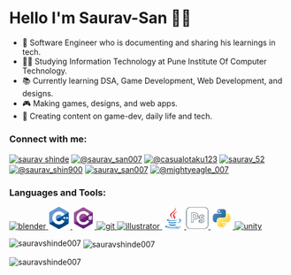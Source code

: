 
# Hello I'm Saurav-San 🙋‍♂️

- 🌱 Software Engineer who is documenting and sharing his learnings in tech.
- 👨‍💻 Studying Information Technology at Pune Institute Of Computer Technology.
- 📚 Currently learning DSA, Game Development, Web Development, and designs.
- 🎮 Making games, designs, and web apps.
- 🎥 Creating content on game-dev, daily life and tech.

<h3 align="left">Connect with me:</h3>
<p align="left">
<a href="https://linkedin.com/in/saurav shinde" target="blank"><img align="center" src="https://raw.githubusercontent.com/rahuldkjain/github-profile-readme-generator/master/src/images/icons/Social/linked-in-alt.svg" alt="saurav shinde" height="30" width="40" /></a>
<a href="https://instagram.com/@saurav_san007" target="blank"><img align="center" src="https://raw.githubusercontent.com/rahuldkjain/github-profile-readme-generator/master/src/images/icons/Social/instagram.svg" alt="@saurav_san007" height="30" width="40" /></a>
<a href="https://www.youtube.com/c/@casualotaku123" target="blank"><img align="center" src="https://raw.githubusercontent.com/rahuldkjain/github-profile-readme-generator/master/src/images/icons/Social/youtube.svg" alt="@casualotaku123" height="30" width="40" /></a>
<a href="https://www.codechef.com/users/saurav_52" target="blank"><img align="center" src="https://cdn.jsdelivr.net/npm/simple-icons@3.1.0/icons/codechef.svg" alt="saurav_52" height="30" width="40" /></a>
<a href="https://www.hackerrank.com/@saurav_shin900" target="blank"><img align="center" src="https://raw.githubusercontent.com/rahuldkjain/github-profile-readme-generator/master/src/images/icons/Social/hackerrank.svg" alt="@saurav_shin900" height="30" width="40" /></a>
<a href="https://www.leetcode.com/saurav_san007" target="blank"><img align="center" src="https://raw.githubusercontent.com/rahuldkjain/github-profile-readme-generator/master/src/images/icons/Social/leet-code.svg" alt="saurav_san007" height="30" width="40" /></a>
<a href="https://discord.gg/@mightyeagle_007" target="blank"><img align="center" src="https://raw.githubusercontent.com/rahuldkjain/github-profile-readme-generator/master/src/images/icons/Social/discord.svg" alt="@mightyeagle_007" height="30" width="40" /></a>
</p>

<h3 align="left">Languages and Tools:</h3>
<p align="left"> <a href="https://www.blender.org/" target="_blank" rel="noreferrer"> <img src="https://download.blender.org/branding/community/blender_community_badge_white.svg" alt="blender" width="40" height="40"/> </a> <a href="https://www.w3schools.com/cpp/" target="_blank" rel="noreferrer"> <img src="https://raw.githubusercontent.com/devicons/devicon/master/icons/cplusplus/cplusplus-original.svg" alt="cplusplus" width="40" height="40"/> </a> <a href="https://www.w3schools.com/cs/" target="_blank" rel="noreferrer"> <img src="https://raw.githubusercontent.com/devicons/devicon/master/icons/csharp/csharp-original.svg" alt="csharp" width="40" height="40"/> </a> <a href="https://git-scm.com/" target="_blank" rel="noreferrer"> <img src="https://www.vectorlogo.zone/logos/git-scm/git-scm-icon.svg" alt="git" width="40" height="40"/> </a> <a href="https://www.adobe.com/in/products/illustrator.html" target="_blank" rel="noreferrer"> <img src="https://www.vectorlogo.zone/logos/adobe_illustrator/adobe_illustrator-icon.svg" alt="illustrator" width="40" height="40"/> </a> <a href="https://www.java.com" target="_blank" rel="noreferrer"> <img src="https://raw.githubusercontent.com/devicons/devicon/master/icons/java/java-original.svg" alt="java" width="40" height="40"/> </a> <a href="https://www.photoshop.com/en" target="_blank" rel="noreferrer"> <img src="https://raw.githubusercontent.com/devicons/devicon/master/icons/photoshop/photoshop-line.svg" alt="photoshop" width="40" height="40"/> </a> <a href="https://www.python.org" target="_blank" rel="noreferrer"> <img src="https://raw.githubusercontent.com/devicons/devicon/master/icons/python/python-original.svg" alt="python" width="40" height="40"/> </a> <a href="https://unity.com/" target="_blank" rel="noreferrer"> <img src="https://www.vectorlogo.zone/logos/unity3d/unity3d-icon.svg" alt="unity" width="40" height="40"/> </a> </p>

<p><img align="left" src="https://github-readme-stats.vercel.app/api/top-langs?username=sauravshinde007&show_icons=true&locale=en&layout=compact" alt="sauravshinde007" /></p>

<p>&nbsp;<img align="center" src="https://github-readme-stats.vercel.app/api?username=sauravshinde007&show_icons=true&locale=en" alt="sauravshinde007" /></p>

<p><img align="center" src="https://github-readme-streak-stats.herokuapp.com/?user=sauravshinde007&" alt="sauravshinde007" /></p>
